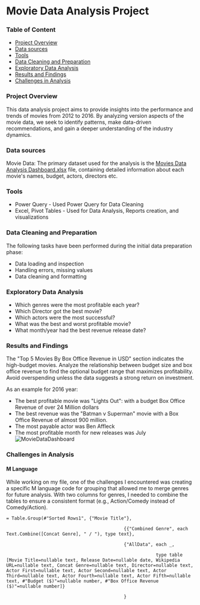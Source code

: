 # Movie Data Analysis Project
### Table of Content
 - [Project Overview](#project-overview)
 - [Data sources](#data-sources)
 - [Tools](#tools)
 - [Data Cleaning and Preparation](#data-cleaning-and-preparation)
 - [Exploratory Data Analysis](#exploratory-data-analysis)
 - [Results and Findings](#results-and-findings)
 - [Challenges in Analysis](#challenges-in-analysis)

### Project Overview
This data analysis project aims to provide insights into the performance and trends of movies from 2012 to 2016.
By analyzing version aspects of the movie data, we seek to identify patterns, make data-driven recommendations, and gain a deeper understanding of the industry dynamics.

### Data sources
Movie Data: The primary dataset used for the analysis is the [Movies Data Analysis Dashboard.xlsx](https://github.com/user-attachments/files/16401524/Movies.Data.Analysis.Dashboard.xlsx)
file, containing detailed information about each movie's names, budget, actors, directors etc.

### Tools
 - Power Query - Used Power Query for Data Cleaning
 - Excel, Pivot Tables - Used for Data Analysis, Reports creation, and visualizations

### Data Cleaning and Preparation
The following tasks have been performed during the initial data preparation phase:
 - Data loading and inspection
 - Handling errors, missing values
 - Data cleaning and formatting

### Exploratory Data Analysis
- Which genres were the most profitable each year?
- Which Director got the best movie?
- Which actors were the most successful?
- What was the best and worst profitable movie?
- What month/year had the best revenue release date?

### Results and Findings
The "Top 5 Movies By Box Office Revenue in USD" section indicates the high-budget movies.
Analyze the relationship between budget size and box office revenue to find the optional budget range that maximizes profitability. 
Avoid overspending unless the data suggests a strong return on investment.

As an example for 2016 year:
 - The best profitable movie was "Lights Out": with a budget Box Office Revenue of over 24 Million dollars
 - The best revenue was the "Batman v Superman" movie with a Box Office Revenue of almost 900 million.
 - The most payable actor was Ben Affleck
 - The most profitable month for new releases was July
![MovieDataDashboard](https://github.com/user-attachments/assets/317c9580-88f0-44eb-a34e-713db12f713e)

### Challenges in Analysis
#### M Language
While working on my file, one of the challenges I encountered was creating a specific M language code for grouping that allowed me to merge genres for future analysis. With two columns for genres, I needed to combine the tables to ensure a consistent format (e.g., Action/Comedy instead of Comedy/Action).

```
= Table.Group(#"Sorted Rows1", {"Movie Title"}, 

                                            {{"Combined Genre", each Text.Combine([Concat Genre], " / "), type text},

                                            {"AllData", each _, 

                                                        type table [Movie Title=nullable text, Release Date=nullable date, Wikipedia URL=nullable text, Concat Genre=nullable text, Director=nullable text, Actor First=nullable text, Actor Second=nullable text, Actor Third=nullable text, Actor Fourth=nullable text, Actor Fifth=nullable text, #"Budget ($)"=nullable number, #"Box Office Revenue ($)"=nullable number]}

                                            }

```
